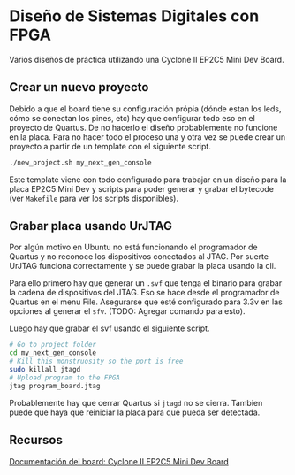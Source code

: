 # Diseño de Sistemas Digitales con FPGA

Varios diseños de práctica utilizando una Cyclone II EP2C5 Mini Dev Board.

## Crear un nuevo proyecto

Debido a que el board tiene su configuración própia (dónde estan los leds, cómo
se conectan los pines, etc) hay que configurar todo eso en el proyecto de
Quartus. De no hacerlo el diseño probablemente no funcione en la placa. Para no
hacer todo el proceso una y otra vez se puede crear un proyecto a partir de un
template con el siguiente script.

```bash
./new_project.sh my_next_gen_console
```

Este template viene con todo configurado para trabajar en un diseño para la
placa EP2C5 Mini Dev y scripts para poder generar y grabar el bytecode (ver
`Makefile` para ver los scripts disponibles).


## Grabar placa usando UrJTAG

Por algún motivo en Ubuntu no está funcionando el programador de Quartus y no
reconoce los dispositivos conectados al JTAG. Por suerte UrJTAG funciona
correctamente y se puede grabar la placa usando la cli.

Para ello primero hay que generar un `.svf` que tenga el binario para grabar la
cadena de dispositivos del JTAG. Eso se hace desde el programador de Quartus en
el menu File. Asegurarse que esté configurado para 3.3v en las opciones al
generar el `sfv`.  (TODO: Agregar comando para esto).

Luego hay que grabar el svf usando el siguiente script.

```bash
# Go to project folder
cd my_next_gen_console
# Kill this monstruosity so the port is free
sudo killall jtagd
# Upload program to the FPGA
jtag program_board.jtag
```

Probablemente hay que cerrar Quartus si `jtagd` no se cierra. Tambien puede que
haya que reiniciar la placa para que pueda ser detectada.


## Recursos

[Documentación del board: Cyclone II EP2C5 Mini Dev Board](http://land-boards.com/blwiki/index.php?title=Cyclone_II_EP2C5_Mini_Dev_Board)

